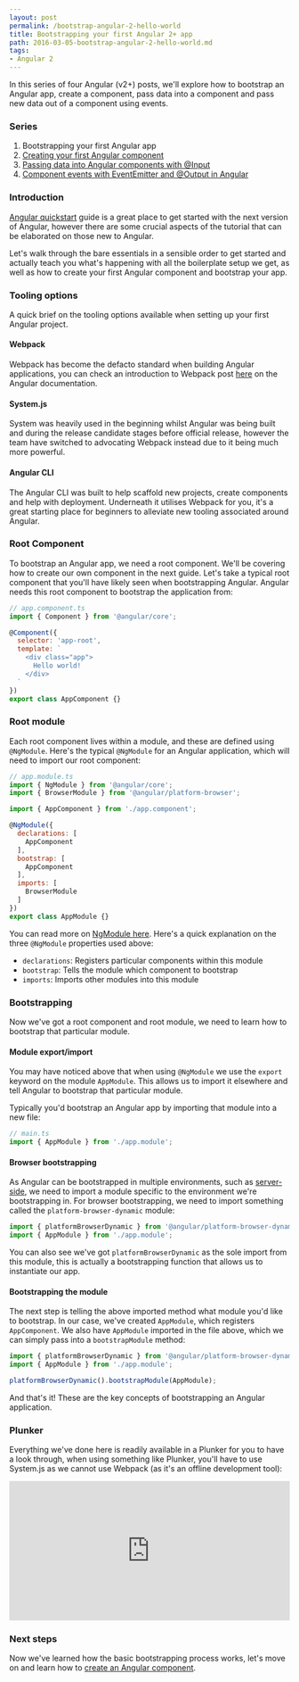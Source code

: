```yaml
---
layout: post
permalink: /bootstrap-angular-2-hello-world
title: Bootstrapping your first Angular 2+ app
path: 2016-03-05-bootstrap-angular-2-hello-world.md
tags:
- Angular 2
---
```


In this series of four Angular (v2+) posts, we'll explore how to bootstrap an Angular app, create a component, pass data into a component and pass new data out of a component using events.

### Series

1. Bootstrapping your first Angular app
2. [Creating your first Angular component](/creating-your-first-angular-2-component)
3. [Passing data into Angular components with @Input](/passing-data-angular-2-components-input)
4. [Component events with EventEmitter and @Output in Angular](/component-events-event-emitter-output-angular-2)

### Introduction

[Angular quickstart](https://angular.io/docs/ts/latest/quickstart.html) guide is a great place to get started with the next version of Angular, however there are some crucial aspects of the tutorial that can be elaborated on those new to Angular.

Let's walk through the bare essentials in a sensible order to get started and actually teach you what's happening with all the boilerplate setup we get, as well as how to create your first Angular component and bootstrap your app.

### Tooling options

A quick brief on the tooling options available when setting up your first Angular project.

#### Webpack

Webpack has become the defacto standard when building Angular applications, you can check an introduction to Webpack post [here](https://angular.io/docs/ts/latest/guide/webpack.html) on the Angular documentation.

#### System.js

System was heavily used in the beginning whilst Angular was being built and during the release candidate stages before official release, however the team have switched to advocating Webpack instead due to it being much more powerful.

#### Angular CLI

The Angular CLI was built to help scaffold new projects, create components and help with deployment. Underneath it utilises Webpack for you, it's a great starting place for beginners to alleviate new tooling associated around Angular.

### Root Component

To bootstrap an Angular app, we need a root component. We'll be covering how to create our own component in the next guide. Let's take a typical root component that you'll have likely seen when bootstrapping Angular. Angular needs this root component to bootstrap the application from:

```js
// app.component.ts
import { Component } from '@angular/core';

@Component({
  selector: 'app-root',
  template: `
    <div class="app">
      Hello world!
    </div>
  `
})
export class AppComponent {}
```

### Root module

Each root component lives within a module, and these are defined using `@NgModule`. Here's the typical `@NgModule` for an Angular application, which will need to import our root component:

```js
// app.module.ts
import { NgModule } from '@angular/core';
import { BrowserModule } from '@angular/platform-browser';

import { AppComponent } from './app.component';

@NgModule({
  declarations: [
    AppComponent
  ],
  bootstrap: [
    AppComponent
  ],
  imports: [
    BrowserModule
  ]
})
export class AppModule {}
```

You can read more on [NgModule here](https://angular.io/docs/ts/latest/guide/ngmodule.html). Here's a quick explanation on the three `@NgModule` properties used above:

* `declarations`: Registers particular components within this module
* `bootstrap`: Tells the module which component to bootstrap
* `imports`: Imports other modules into this module

### Bootstrapping

Now we've got a root component and root module, we need to learn how to bootstrap that particular module.

#### Module export/import

You may have noticed above that when using `@NgModule` we use the `export` keyword on the module `AppModule`. This allows us to import it elsewhere and tell Angular to bootstrap that particular module.

Typically you'd bootstrap an Angular app by importing that module into a new file:

```js
// main.ts
import { AppModule } from './app.module';
```

#### Browser bootstrapping

As Angular can be bootstrapped in multiple environments, such as [server-side](https://universal.angular.io), we need to import a module specific to the environment we're bootstrapping in. For browser bootstrapping, we need to import something called the `platform-browser-dynamic` module:

```js
import { platformBrowserDynamic } from '@angular/platform-browser-dynamic';
import { AppModule } from './app.module';
```

You can also see we've got `platformBrowserDynamic` as the sole import from this module, this is actually a bootstrapping function that allows us to instantiate our app.

#### Bootstrapping the module

The next step is telling the above imported method what module you'd like to bootstrap. In our case, we've created `AppModule`, which registers `AppComponent`. We also have `AppModule` imported in the file above, which we can simply pass into a `bootstrapModule` method:

```js
import { platformBrowserDynamic } from '@angular/platform-browser-dynamic';
import { AppModule } from './app.module';

platformBrowserDynamic().bootstrapModule(AppModule);
```

And that's it! These are the key concepts of bootstrapping an Angular application.

### Plunker

Everything we've done here is readily available in a Plunker for you to have a look through, when using something like Plunker, you'll have to use System.js as we cannot use Webpack (as it's an offline development tool):

<iframe src="https://embed.plnkr.co/KQF2M8mA0L0trMrWgeLT?deferRun" frameborder="0" border="0" cellspacing="0" cellpadding="0" width="100%" height="250"></iframe>

### Next steps

Now we've learned how the basic bootstrapping process works, let's move on and learn how to [create an Angular component](/creating-your-first-angular-2-component).
